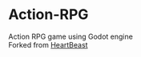 # Action-RPG
Action RPG game using Godot engine<br />
Forked from [HeartBeast](https://www.youtube.com/watch?v=mAbG8Oi-SvQ)<br />
